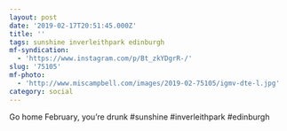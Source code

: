 ```yaml
---
layout: post
date: '2019-02-17T20:51:45.000Z'
title: ''
tags: sunshine inverleithpark edinburgh
mf-syndication:
  - 'https://www.instagram.com/p/Bt_zkYDgrR-/'
slug: '75105'
mf-photo:
  - 'http://www.miscampbell.com/images/2019-02-75105/igmv-dte-l.jpg'
category: social
---
```

Go home February, you’re drunk #sunshine #inverleithpark #edinburgh
